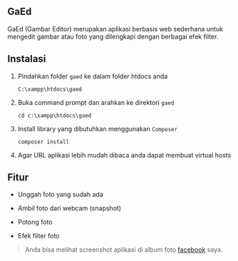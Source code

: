 ## GaEd

GaEd (Gambar Editor) merupakan aplikasi  berbasis web sederhana untuk mengedit gambar atau foto yang dilengkapi dengan berbagai efek filter.

## Instalasi

1.	Pindahkan folder `gaed` ke dalam folder htdocs anda

		C:\xampp\htdocs\gaed

2.	Buka command prompt dan arahkan ke direktori `gaed`

		cd c:\xampp\htdocs\gaed

3.	Install library yang dibutuhkan menggunakan `Composer`

		composer install

4.	Agar URL aplikasi lebih mudah dibaca anda dapat membuat virtual hosts

## Fitur

*	Unggah foto yang sudah ada

*	Ambil foto dari webcam (snapshot)

*	Potong foto

*	Efek filter foto

>	Anda bisa melihat screenshot aplikasi di album foto [facebook](https://www.facebook.com/media/set/?set=a.580255972037763.1073741834.100001600956092&type=1&l=1b1ccfa668) saya.